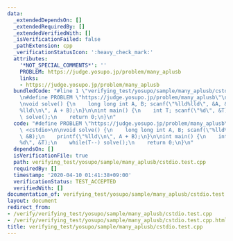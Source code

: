 ```yaml
---
data:
  _extendedDependsOn: []
  _extendedRequiredBy: []
  _extendedVerifiedWith: []
  _isVerificationFailed: false
  _pathExtension: cpp
  _verificationStatusIcon: ':heavy_check_mark:'
  attributes:
    '*NOT_SPECIAL_COMMENTS*': ''
    PROBLEM: https://judge.yosupo.jp/problem/many_aplusb
    links:
    - https://judge.yosupo.jp/problem/many_aplusb
  bundledCode: "#line 1 \"verifying_test/yosupo/sample/many_aplusb/cstdio.test.cpp\"\
    \n#define PROBLEM \"https://judge.yosupo.jp/problem/many_aplusb\"\n#include <cstdio>\n\
    \nvoid solve() {\n    long long int A, B; scanf(\"%lld%lld\", &A, &B);\n    printf(\"\
    %lld\\n\", A + B);\n}\n\nint main() {\n    int T; scanf(\"%d\", &T);\n    while(T--)\
    \ solve();\n    return 0;\n}\n"
  code: "#define PROBLEM \"https://judge.yosupo.jp/problem/many_aplusb\"\n#include\
    \ <cstdio>\n\nvoid solve() {\n    long long int A, B; scanf(\"%lld%lld\", &A,\
    \ &B);\n    printf(\"%lld\\n\", A + B);\n}\n\nint main() {\n    int T; scanf(\"\
    %d\", &T);\n    while(T--) solve();\n    return 0;\n}\n"
  dependsOn: []
  isVerificationFile: true
  path: verifying_test/yosupo/sample/many_aplusb/cstdio.test.cpp
  requiredBy: []
  timestamp: '2020-04-10 01:41:38+09:00'
  verificationStatus: TEST_ACCEPTED
  verifiedWith: []
documentation_of: verifying_test/yosupo/sample/many_aplusb/cstdio.test.cpp
layout: document
redirect_from:
- /verify/verifying_test/yosupo/sample/many_aplusb/cstdio.test.cpp
- /verify/verifying_test/yosupo/sample/many_aplusb/cstdio.test.cpp.html
title: verifying_test/yosupo/sample/many_aplusb/cstdio.test.cpp
---
```

